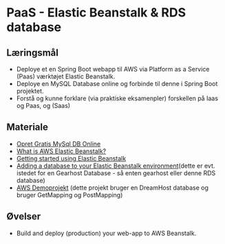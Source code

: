 
<!-- JS use if these pages are used as githubpages. can be deleted if used elsewhere -->
<script src="https://code.jquery.com/jquery-3.2.1.min.js"></script>
<script src="script.js"></script>

# PaaS - Elastic Beanstalk & RDS database

## Læringsmål
* Deploye et en Spring Boot webapp til AWS via Platform as a Service (Paas) værktøjet Elastic Beanstalk.
* Deploye en MySQL Database online og forbinde til denne i Spring Boot projektet. 
* Forstå og kunne forklare (via praktiske eksamenpler) forskellen på Iaas og Paas, og (Saas)
  
## Materiale
* [Opret Gratis MySql DB Online](https://my.gearhost.com/CloudSite)
* [What is AWS Elastic Beanstalk?](https://docs.aws.amazon.com/elasticbeanstalk/latest/dg/Welcome.html)
* [Getting started using Elastic Beanstalk](https://docs.aws.amazon.com/elasticbeanstalk/latest/dg/GettingStarted.html)
* [Adding a database to your Elastic Beanstalk environment](https://docs.aws.amazon.com/elasticbeanstalk/latest/dg/using-features.managing.db.html)(dette er evt. istedet for en Gearhost Database - så enten gearhost eller denne RDS database)
* [AWS Demoprojekt](https://github.com/techkea/aws_demoproject) (dette projekt bruger en DreamHost database og bruger GetMapping og PostMapping)

## Øvelser

* Build and deploy (production) your web-app to AWS Beanstalk.






